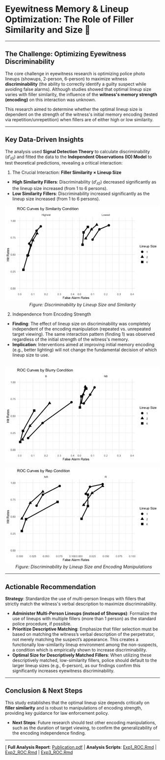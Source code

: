 #  Eyewitness Memory & Lineup Optimization: The Role of Filler Similarity and Size 🧠
---

##  The Challenge: Optimizing Eyewitness Discriminability

The core challenge in eyewitness research is optimizing police photo lineups (showups, 2-person, 6-person) to maximize witness **discriminability** (the ability to correctly identify a guilty suspect while avoiding false alarms). Although studies showed that optimal lineup size varies with filler similarity, the influence of the **witness's memory strength (encoding)** on this interaction was unknown.

This research aimed to determine whether the optimal lineup size is dependent on the strength of the witness's initial memory encoding (tested via repetition/unrepetition) when fillers are of either high or low similarity.

---

## Key Data-Driven Insights

The analysis used **Signal Detection Theory** to calculate discriminability ($d'_{IG}$) and fitted the data to the **Independent Observations (IO) Model** to test theoretical predictions, revealing a critical interaction:

1. The Crucial Interaction: **Filler Similarity $\times$ Lineup Size**
- **High Similarity Fillers**: Discriminability ($d'_{IG}$) decreased significantly as the lineup size increased (from 1 to 6 persons).
- **Low Similarity Fillers**: Discriminability increased significantly as the lineup size increased (from 1 to 6 persons).

<p align="center">
  <img src="./Plots/Exp1-ROC.png" alt="Discriminability by Lineup Size and Similarity" width="600"/>
  <br>
  <em>Figure: Discriminability by Lineup Size and Similarity </em>
</p>

2. Independence from Encoding Strength
- **Finding**: The effect of lineup size on discriminability was completely independent of the encoding manipulation (repeated vs. unrepeated target viewing). The same interaction pattern (finding 1) was observed regardless of the initial strength of the witness's memory.
- **Implication**: Interventions aimed at improving initial memory encoding (e.g., better lighting) will not change the fundamental decision of which lineup size to use.

<p align="center">
  <img src="./Plots/Exp2-ROC.png" alt="Discriminability by Lineup Size and Encoding Manipulations" width="600"/>
</p>
<p align="center">
  <img src="./Plots/Exp3-ROC.png" alt="Discriminability by Lineup Size and Encoding Manipulations" width="600"/>
  <br>
  <em>Figure: Discriminability by Lineup Size and Encoding Manipulations </em>
</p>

---

## Actionable Recommendation
**Strategy**: Standardize the use of multi-person lineups with fillers that strictly match the witness's verbal description to maximize discriminability.
- **Administer Multi-Person Lineups (instead of Showups)**: Formalize the use of lineups with multiple fillers (more than 1 person) as the standard police procedure, if possible. 
- **Prioritize Descriptive Matching**: Emphasize that filler selection must be based on matching the witness’s verbal description of the perpetrator, not merely matching the suspect’s appearance. This creates a functionally low-similarity lineup environment among the non-suspects, a condition which is empirically shown to increase discriminability.
- **Optimal Size for Descriptively Matched Fillers**: When utilizing these descriptively matched, low-similarity fillers, police should default to the larger lineup sizes (e.g., 6-person), as our findings confirm this significantly increases eyewitness discriminability.

---

## Conclusion & Next Steps

This study establishes that the optimal lineup size depends critically on **filler similarity** and is robust to manipulations of encoding strength, providing key guidance for law enforcement policy.

- **Next Steps**:  Future research should test other encoding manipulations, such as the duration of target viewing, to confirm the generalizability of the encoding independence finding.

---

[ **Full Analysis Report**: [Publication.pdf](./Publication.pdf) | **Analysis Scripts**: [Exp1_ROC.Rmd](./Analysis/Exp1_ROC.Rmd) | [Exp2_ROC.Rmd](./Analysis/Exp2_ROC.Rmd) | [Exp3_ROC.Rmd](./Analysis/Exp3_ROC.Rmd)


